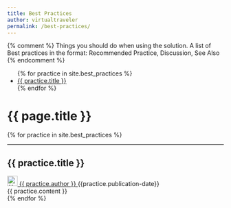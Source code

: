 ```yaml
---
title: Best Practices
author: virtualtraveler
permalink: /best-practices/
---
```


{% comment %}
Things you should do when using the solution. A list of Best practices in the format: Recommended Practice, Discussion, See Also
{% endcomment %}

<div class="article-index">
    <ul>
        {% for practice in site.best_practices %}
            <li>
                <a href="#{{ practice.label-id }}">{{ practice.title }}</a>
            </li>
        {% endfor %}
    </ul>
</div>


# {{ page.title }}

{% for practice in site.best_practices %}
<article>
    <hr>
    <h2 id="{{practice.label-id}}">{{ practice.title }}</h2>
    <div class="article-meta">
        <a href="{{ page.github-url }}{{ practice.author }}" class="post-author">
           <img src="{{ page.github-url }}{{ practice.author }}.png" class="avatar" alt="{{ practice.author }} avatar" width="24" height="24">
            {{ practice.author }}
        </a>	
        <span class="date">{{practice.publication-date}}</span>
    </div>
    <div class="article-content">
        {{ practice.content }}
    </div>
</article>
{% endfor %}